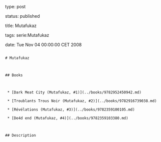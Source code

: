 type: post
status: published
title: Mutafukaz
tags: serie:Mutafukaz
date: Tue Nov 04 00:00:00 CET 2008
~~~~~~
# Mutafukaz

## Books

 * [Dark Meat City (Mutafukaz, #1)](../books/9782952450942.md)
 * [Troublants Trous Noir (Mutafukaz, #2)](../books/9782916739038.md)
 * [Révélations (Mutafukaz, #3)](../books/9782359100105.md)
 * [De4d end (Mutafukaz, #4)](../books/9782359103380.md)

## Description
